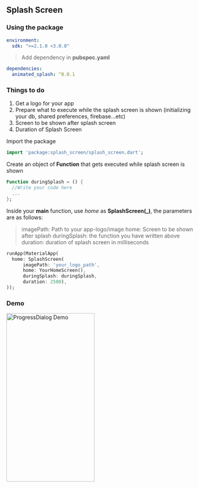 ## Splash Screen

### Using the package

```yaml
environment:
  sdk: ">=2.1.0 <3.0.0"
```

> Add dependency in **pubspec.yaml**
```yaml
dependencies:
  animated_splash: ^0.0.1
```
### Things to do
<ol>
<li> Get a logo for your app</li>
<li> Prepare what to execute while the splash screen is shown (initializing your db, shared preferences, firebase...etc) </li>
<li> Screen to be shown after splash screen  </li>
<li> Duration of Splash Screen  </li>
</ol>

 Import the package
```dart
import 'package:splash_screen/splash_screen.dart';
```
Create an object of  **Function** that gets executed while splash screen is shown
```dart
Function duringSplash = () {
  //Write your code here
  ...
};
```
Inside your **main** function, use *home* as **SplashScreen(_)**, the parameters are as follows:
> imagePath: Path to your app-logo/image
> home: Screen to be shown after splash
> duringSplash: the function you have written above
> duration: duration of splash screen in milliseconds
```dart
runApp(MaterialApp(
  home: SplashScreen(
      imagePath: 'your_logo_path',
      home: YourHomeScreen(),
      duringSplash: duringSplash,
      duration: 2500),
));
```
### Demo
<img src="https://raw.githubusercontent.com/fayaz07/splash_screen/master/splash_demo.gif" width="230" height="440" alt="ProgressDialog Demo" />
